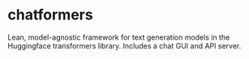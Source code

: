 # chatformers
Lean, model-agnostic framework for text generation models in the Huggingface transformers library. Includes a chat GUI and API server.

